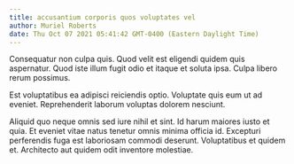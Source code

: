 ```yaml
---
title: accusantium corporis quos voluptates vel
author: Muriel Roberts
date: Thu Oct 07 2021 05:41:42 GMT-0400 (Eastern Daylight Time)
---
```

Consequatur non culpa quis. Quod velit est eligendi quidem quis aspernatur. Quod iste illum fugit odio et itaque et soluta ipsa. Culpa libero rerum possimus.

 Est voluptatibus ea adipisci reiciendis optio. Voluptate quis eum ut ad eveniet. Reprehenderit laborum voluptas dolorem nesciunt.

 Aliquid quo neque omnis sed iure nihil et sint. Id harum maiores iusto et quia. Et eveniet vitae natus tenetur omnis minima officia id. Excepturi perferendis fuga est laboriosam commodi deserunt. Voluptatibus et quidem et. Architecto aut quidem odit inventore molestiae.